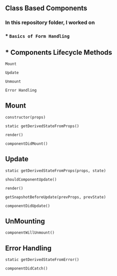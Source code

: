 ## Class Based Components

### In this repository folder, I worked on

### * `Basics of Form Handling`

## * Components Lifecycle Methods 

`Mount`

`Update`

`Unmount`

`Error Handling`
## Mount 

`constructor(props)`

`static getDerivedStateFromProps()`

`render()`

`componentDidMount()`

## Update

`static getDerivedStateFromProps(props, state)`

`shouldComponentUpdate()`

`render()`

`getSnapshotBeforeUpdate(prevProps, prevState)`

`componentDidUpdate()`

## UnMounting

`componentWillUnmount()`

## Error Handling

`static getDerivedStateFromError()`


`componentDidCatch()`